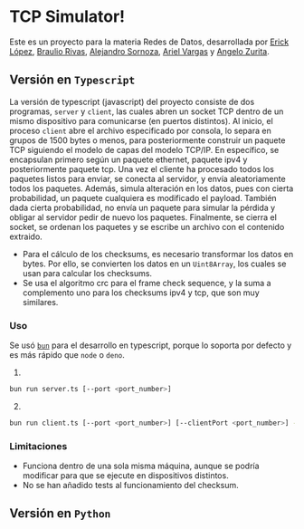 # TCP Simulator!

Este es un proyecto para la materia Redes de Datos, desarrollada por [Erick López](https://github.com/Erillope), [Braulio Rivas](https://github.com/brauliorivas), [Alejandro Sornoza](https://github.com/AlejandroSV2004), 
[Ariel Vargas](https://github.com/Ariel-Vargas) y [Angelo Zurita](https://github.com/aszurita).

## Versión en `Typescript`
La versión de typescript (javascript) del proyecto consiste de dos programas, `server` y `client`, las cuales abren un socket TCP dentro de un mismo dispositivo para comunicarse (en puertos distintos). 
Al inicio, el proceso `client` abre el archivo especificado por consola, lo separa en grupos de $1500$ bytes o menos, para posteriormente construir un paquete TCP siguiendo el modelo de capas del modelo
TCP/IP. En específico, se encapsulan primero según un paquete ethernet, paquete ipv4 y posteriormente paquete tcp. Una vez el cliente ha procesado todos los paquetes listos para enviar, se conecta al servidor,
y envía aleatoriamente todos los paquetes. Además, simula alteración en los datos, pues con cierta probabilidad, un paquete cualquiera es modificado el payload. También dada cierta probabilidad, no envía un 
paquete para simular la pérdida y obligar al servidor pedir de nuevo los paquetes. Finalmente, se cierra el socket, se ordenan los paquetes y se escribe un archivo con el contenido extraido. 

- Para el cálculo de los checksums, es necesario transformar los datos en bytes. Por ello, se convierten los datos en un `Uint8Array`, los cuales se usan para calcular los checksums.
- Se usa el algoritmo crc para el frame check sequence, y la suma a complemento uno para los checksums ipv4 y tcp, que son muy similares.

### Uso

Se usó [`bun`](https://bun.sh/docs) para el desarrollo en typescript, porque lo soporta por defecto y es más rápido que `node` o `deno`. 

1. 
```sh
bun run server.ts [--port <port_number>]
```
2.
```sh
bun run client.ts [--port <port_number>] [--clientPort <port_number>] --file <file>
```

### Limitaciones

- Funciona dentro de una sola misma máquina, aunque se podría modificar para que se ejecute en dispositivos distintos.
- No se han añadido tests al funcionamiento del checksum.

## Versión en `Python`

